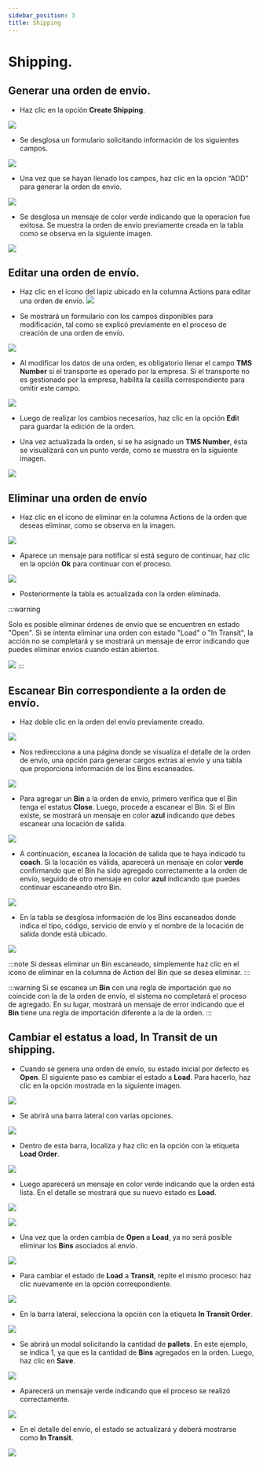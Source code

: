 ```yaml
---
sidebar_position: 3
title: Shipping
---
```


# Shipping.

## Generar una orden de envio.

- Haz clic en la opción **Create Shipping**.

![](/img/upload/shippingp1-2025-13-16.png)

- Se desglosa un formulario solicitando  información de los siguientes campos.

![](/img/upload/shippingp2-2025-13-16.png)

- Una vez que se hayan llenado los campos, haz clic en la opción “ADD”  para generar la orden de envío.

![](/img/upload/shippingp3-2025-13-16.png)

- Se desglosa un mensaje de color verde indicando que la operacion fue exitosa. Se muestra la orden de envío previamente  creada en la  tabla como se observa en la siguiente imagen.

![](/img/upload/shippingp4-2025-13-16.png)


## Editar una orden de envío.
- Haz clic en el ícono del lapiz ubicado en la columna Actions para editar una orden de envío.
![](/img/upload/shippingp5-2025-13-16.png)

- Se mostrará un formulario con los campos disponibles para modificación, tal como se explicó previamente en el proceso de creación de una orden de envío.

![](/img/upload/shippingp6-2025-13-16.png)

- Al modificar los datos de una orden, es obligatorio llenar el campo **TMS Number** si el transporte es operado por la empresa. Si el transporte no es gestionado por la empresa, habilita la casilla correspondiente para omitir este campo.

![](/img/upload/shippingp7-2025-13-16.png)

- Luego de realizar los cambios necesarios, haz clic en la opción **Edi**t para guardar la edición de la orden.

- Una vez actualizada la orden, si se ha asignado un **TMS Number**, ésta se visualizará con un punto verde, como se muestra en la siguiente imagen.

![](/img/upload/shippingp8-2025-13-16.png)

## Eliminar una orden de envío

- Haz clic  en el icono de eliminar en la  columna Actions de la orden  que deseas eliminar, como se observa en la  imagen.

![](/img/upload/shippingp9-2025-13-16.png)

- Aparece un mensaje  para notificar si está seguro de continuar, haz clic en la opción **Ok** para continuar con el proceso.


![](/img/upload/shippingp10-2025-13-16.png)

- Posteriormente la tabla es actualizada con la orden eliminada.

:::warning

Solo es posible eliminar órdenes de envío que se encuentren en estado "Open". Si se intenta eliminar una orden con estado "Load" o "In Transit", la acción no se completará y se mostrará un mensaje de error indicando que puedes eliminar envíos cuando están abiertos.

![](/img/upload/shippingp11-2025-13-16.png)
:::


## Escanear Bin correspondiente a la orden de envío.

- Haz doble clic en la orden del envío previamente creado.

![](/img/upload/shippingp12-2025-13-16.png)

- Nos redirecciona a una página  donde se visualiza el detalle de la orden de envío, una opción para generar cargos extras al envío  y una tabla que proporciona  información de los Bins escaneados. 

![](/img/upload/shippingp13-2025-13-16.png)

- Para agregar un **Bin** a la orden de envío, primero verifica que el Bin tenga el estatus **Close**. Luego, procede a escanear el Bin. Si el Bin existe, se mostrará un mensaje en color **azul** indicando que debes escanear una locación de salida.

![](/img/upload/shippingp14-2025-13-16.png)

- A continuación, escanea la locación de salida que te haya indicado tu **coach**. Si la locación es válida, aparecerá un mensaje en color **verde** confirmando que el Bin ha sido agregado correctamente a la orden de envío, seguido de otro mensaje en color **azul** indicando que puedes continuar escaneando otro Bin.

![](/img/upload/shippingp15-2025-13-16.png)

- En la  tabla se desglosa información de los Bins  escaneados donde indica el tipo, código, servicio de envío y el nombre de la  locación  de salida donde está ubicado.

![](/img/upload/shippingp16-2025-13-16.png)

:::note
 Si deseas eliminar un Bin  escaneado, simplemente haz clic en el icono de eliminar en la columna de Action del Bin que se desea eliminar.
:::

:::warning
Si se escanea un **Bin** con una regla de importación que no coincide con la de la orden de envío, el sistema no completará el proceso de agregado. En su lugar, mostrará un mensaje de error indicando que el **Bin** tiene una regla de importación diferente a la de la orden.
:::

## Cambiar el estatus a load, In Transit de un shipping.

- Cuando se genera una orden de envío, su estado inicial por defecto es **Open**. El siguiente paso es cambiar el estado a **Load**. Para hacerlo, haz clic en la opción mostrada en la siguiente imagen.


![](/img/upload/shippingp17-2025-13-16.png)

- Se abrirá una barra lateral con varias opciones.

![](/img/upload/shippingp18-2025-13-16.png)

- Dentro de esta barra, localiza y haz clic en la opción con la etiqueta **Load Order**.

![](/img/upload/shippingp26-2025-13-16.png)

- Luego aparecerá un mensaje en color verde indicando que la orden está lista. En el detalle se mostrará que su nuevo estado es **Load**.

![](/img/upload/shippingp19-2025-13-16.png)

![](/img/upload/shippingp27-2025-13-16.png)

- Una vez que la orden cambia de **Open** a **Load**, ya no será posible eliminar los **Bins** asociados al envío.

![](/img/upload/shippingp21-2025-13-16.png)

- Para cambiar el estado de **Load** a **Transit**, repite el mismo proceso: haz clic nuevamente en la opción correspondiente.

![](/img/upload/shippingp17-2025-13-16.png)

- En la barra lateral, selecciona la opción con la etiqueta **In Transit Order**.

![](/img/upload/shippingp22-2025-13-16.png)

- Se abrirá un modal solicitando la cantidad de **pallets**. En este ejemplo, se indica 1, ya que es la cantidad de **Bins** agregados en la orden. Luego, haz clic en **Save**.

![](/img/upload/shippingp23-2025-13-16.png)

- Aparecerá un mensaje verde indicando que el proceso se realizó correctamente.

![](/img/upload/shippingp24-2025-13-16.png)

- En el detalle del envío, el estado se actualizará y deberá mostrarse como **In Transit**.

![](/img/upload/shippingp25-2025-13-16.png)